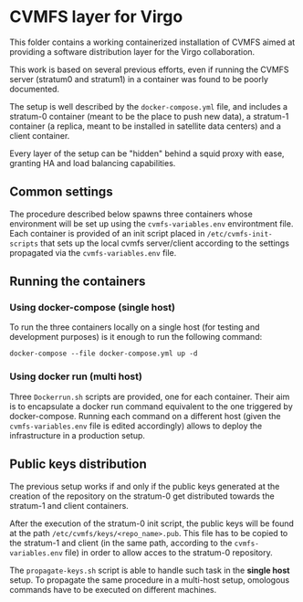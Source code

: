 # CVMFS layer for Virgo
This folder contains a working containerized installation of CVMFS aimed at providing a software distribution layer for the Virgo collaboration.

This work is based on several previous efforts, even if running the CVMFS server (stratum0 and stratum1) in a container was found to be poorly documented.

The setup is well described by the `docker-compose.yml` file, and includes a stratum-0 container (meant to be the place to push new data), a stratum-1 container (a replica, meant to be installed in satellite data centers) and a client container.

Every layer of the setup can be "hidden" behind a squid proxy with ease, granting HA and load balancing capabilities.

## Common settings
The procedure described below spawns three containers whose environment will be set up using the `cvmfs-variables.env` environtment file. Each container is provided of an init script placed in `/etc/cvmfs-init-scripts` that sets up the local cvmfs server/client according to the settings propagated via the `cvmfs-variables.env` file.

## Running the containers
### Using docker-compose (single host)
To run the three containers locally on a single host (for testing and development purposes) is it enough to run the following command:

```docker-compose --file docker-compose.yml up -d```

### Using docker run (multi host)
Three `Dockerrun.sh` scripts are provided, one for each container.
Their aim is to encapsulate a docker run command equivalent to the one triggered by docker-compose.
Running each command on a different host (given the `cvmfs-variables.env` file is edited accordingly) allows to deploy the infrastructure in a production setup.


## Public keys distribution
The previous setup works if and only if the public keys generated at the creation of the repository on the stratum-0 get distributed towards the stratum-1 and client containers.

After the execution of the stratum-0 init script, the public keys will be found at the path `/etc/cvmfs/keys/<repo_name>.pub`.
This file has to be copied to the stratum-1 and client (in the same path, according to the `cvmfs-variables.env` file) in order to allow acces to the stratum-0 repository.

The `propagate-keys.sh` script is able to handle such task in the **single host** setup.
To propagate the same procedure in a multi-host setup, omologous commands have to be executed on different machines.
